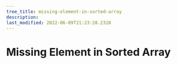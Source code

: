 ```yaml
---
tree_title: missing-element-in-sorted-array
description: 
last_modified: 2022-06-09T21:23:28.2328
---
```


# Missing Element in Sorted Array
